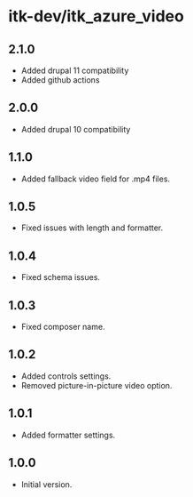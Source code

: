 # itk-dev/itk_azure_video

## 2.1.0

* Added drupal 11 compatibility
* Added github actions

## 2.0.0

* Added drupal 10 compatibility

## 1.1.0

* Added fallback video field for .mp4 files.

## 1.0.5

* Fixed issues with length and formatter.

## 1.0.4

* Fixed schema issues.

## 1.0.3

* Fixed composer name.

## 1.0.2

* Added controls settings.
* Removed picture-in-picture video option.

## 1.0.1

* Added formatter settings.

## 1.0.0

* Initial version.
